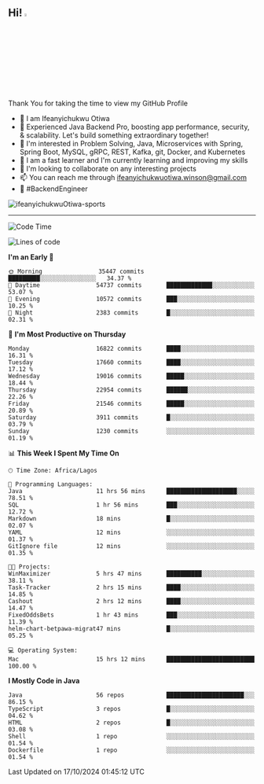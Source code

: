 <!-- BLOG-POST-LIST:START --><!-- BLOG-POST-LIST:END -->

## Hi! <img src="https://media.giphy.com/media/hvRJCLFzcasrR4ia7z/giphy.gif" width="4%"> 

Thank You for taking the time to view my GitHub Profile

- 👋 I am Ifeanyichukwu Otiwa
- 🚀 Experienced Java Backend Pro, boosting app performance, security, & scalability. Let's build something extraordinary together!
- 👀 I'm interested in Problem Solving, Java, Microservices with Spring, Spring Boot, MySQL, gRPC, REST, Kafka, git, Docker, and Kubernetes
- 🌱 I am a fast learner and I'm currently learning and improving my skills
- 💞️ I'm looking to collaborate on any interesting projects
- 📫 You can reach me through ifeanyichukwuotiwa.winson@gmail.com
- 🚀 #BackendEngineer

<p align="left" marginTop="10px"> <img src="https://komarev.com/ghpvc/?username=ifeanyichukwuOtiwa-sports&label=Profile%20views&color=0e75b6&style=for-the-badge" alt="ifeanyichukwuOtiwa-sports" /> </p>

***

<!--START_SECTION:waka-->
![Code Time](http://img.shields.io/badge/Code%20Time-2%2C986%20hrs%2012%20mins-blue)

![Lines of code](https://img.shields.io/badge/From%20Hello%20World%20I%27ve%20Written-25.1%20million%20lines%20of%20code-blue)

**I'm an Early 🐤** 

```text
🌞 Morning                35447 commits       █████████░░░░░░░░░░░░░░░░   34.37 % 
🌆 Daytime                54737 commits       █████████████░░░░░░░░░░░░   53.07 % 
🌃 Evening                10572 commits       ███░░░░░░░░░░░░░░░░░░░░░░   10.25 % 
🌙 Night                  2383 commits        █░░░░░░░░░░░░░░░░░░░░░░░░   02.31 % 
```
📅 **I'm Most Productive on Thursday** 

```text
Monday                   16822 commits       ████░░░░░░░░░░░░░░░░░░░░░   16.31 % 
Tuesday                  17660 commits       ████░░░░░░░░░░░░░░░░░░░░░   17.12 % 
Wednesday                19016 commits       █████░░░░░░░░░░░░░░░░░░░░   18.44 % 
Thursday                 22954 commits       ██████░░░░░░░░░░░░░░░░░░░   22.26 % 
Friday                   21546 commits       █████░░░░░░░░░░░░░░░░░░░░   20.89 % 
Saturday                 3911 commits        █░░░░░░░░░░░░░░░░░░░░░░░░   03.79 % 
Sunday                   1230 commits        ░░░░░░░░░░░░░░░░░░░░░░░░░   01.19 % 
```


📊 **This Week I Spent My Time On** 

```text
🕑︎ Time Zone: Africa/Lagos

💬 Programming Languages: 
Java                     11 hrs 56 mins      ████████████████████░░░░░   78.51 % 
SQL                      1 hr 56 mins        ███░░░░░░░░░░░░░░░░░░░░░░   12.72 % 
Markdown                 18 mins             █░░░░░░░░░░░░░░░░░░░░░░░░   02.07 % 
YAML                     12 mins             ░░░░░░░░░░░░░░░░░░░░░░░░░   01.37 % 
GitIgnore file           12 mins             ░░░░░░░░░░░░░░░░░░░░░░░░░   01.35 % 

🐱‍💻 Projects: 
WinMaximizer             5 hrs 47 mins       ██████████░░░░░░░░░░░░░░░   38.11 % 
Task-Tracker             2 hrs 15 mins       ████░░░░░░░░░░░░░░░░░░░░░   14.85 % 
Cashout                  2 hrs 12 mins       ████░░░░░░░░░░░░░░░░░░░░░   14.47 % 
FixedOddsBets            1 hr 43 mins        ███░░░░░░░░░░░░░░░░░░░░░░   11.39 % 
helm-chart-betpawa-migrat47 mins             █░░░░░░░░░░░░░░░░░░░░░░░░   05.25 % 

💻 Operating System: 
Mac                      15 hrs 12 mins      █████████████████████████   100.00 % 
```

**I Mostly Code in Java** 

```text
Java                     56 repos            ██████████████████████░░░   86.15 % 
TypeScript               3 repos             █░░░░░░░░░░░░░░░░░░░░░░░░   04.62 % 
HTML                     2 repos             █░░░░░░░░░░░░░░░░░░░░░░░░   03.08 % 
Shell                    1 repo              ░░░░░░░░░░░░░░░░░░░░░░░░░   01.54 % 
Dockerfile               1 repo              ░░░░░░░░░░░░░░░░░░░░░░░░░   01.54 % 
```




 Last Updated on 17/10/2024 01:45:12 UTC
<!--END_SECTION:waka-->

<!--
<p align="center">
![trophy](https://github-profile-trophy.vercel.app/?username=ifeanyichukwuOtiwa-sports&theme=onedark) (https://github.com/ryo-ma/github-profile-trophy)
</p>
-->

<!---
ifeanyi-otiwa/ifeanyi-otiwa is a ✨ special ✨ repository because its `README.md` (this file) appears on your GitHub profile.
You can click the Preview link to take a look at your changes.
--->
